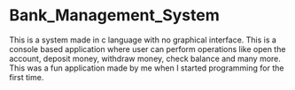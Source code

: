 # Bank_Management_System
This is a system made in c language with no graphical interface. This is a console based application where user can perform operations like open the account, deposit money, withdraw money, check balance and many more. This was a fun application made by me when I started programming for the first time. 

